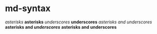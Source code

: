 # md-syntax

*asterisks*
**asterisks**
_underscores_
__underscores__
*asterisks and _underscores_*
**asterisks and _underscores_**
**asterisks and __underscores__**
